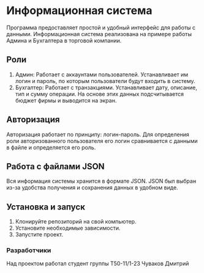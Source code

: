# Информационная система

Программа предоставляет простой и удобный интерфейс для работы с данными. Информационная система реализована на примере работы Админа и Бухгалтера в торговой компании.

## Роли

1. Админ: Работает с аккаунтами пользователей. Устанавливает им логин и пароль, по которым пользователи будут входить в систему.
2. Бухгалтер: Работает с транзакциями. Устанавливает дату, описание, тип и сумму операции. На основе этих данных подсчитывается бюджет фирмы и выводится на экран.

## Авторизация

Авторизация работает по принципу: логин-пароль. Для определения роли авторизованного пользователя его логин сравнивается с данными в файле и определяется его роль.

## Работа с файлами JSON

Вся информация системы хранится в формате JSON. JSON был выбран из-за удобства получения и сохранения данных в удобном виде.

## Установка и запуск
1. Клонируйте репозиторий на свой компьютер.
2. Установите необходимые зависимости.
3. Запустите проект.

### Разработчики
Над проектом работал студент группы Т50-11/1-23 Чуваков Дмитрий
